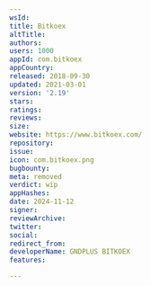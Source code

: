 ```yaml
---
wsId: 
title: Bitkoex
altTitle: 
authors: 
users: 1000
appId: com.bitkoex
appCountry: 
released: 2018-09-30
updated: 2021-03-01
version: '2.19'
stars: 
ratings: 
reviews: 
size: 
website: https://www.bitkoex.com/
repository: 
issue: 
icon: com.bitkoex.png
bugbounty: 
meta: removed
verdict: wip
appHashes: 
date: 2024-11-12
signer: 
reviewArchive: 
twitter: 
social: 
redirect_from: 
developerName: GNDPLUS BITKOEX
features: 

---
```


